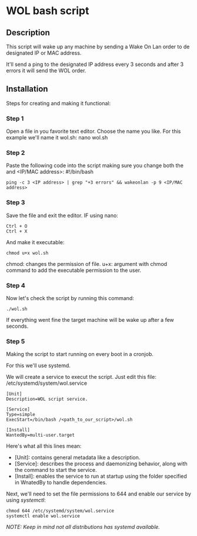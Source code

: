 # WOL bash script





## Description
This script will wake up any machine by sending a Wake On Lan order to de designated IP or MAC address.

It'll send a ping to the designated IP address every 3 seconds and after 3 errors it will send the WOL order.

## Installation
Steps for creating and making it functional:

### Step 1
Open a file in you favorite text editor. Choose the name you like. For this example we'll name it wol.sh:
    nano wol.sh

### Step 2
Paste the following code into the script making sure you change both the <IP address> and <IP/MAC address>:
    #!/bin/bash

    ping -c 3 <IP address> | grep "+3 errors" && wakeonlan -p 9 <IP/MAC address>

### Step 3
Save the file and exit the editor. IF using nano:
    
    Ctrl + O
    Ctrl + X

And make it executable:
    
    chmod u+x wol.sh

chmod: changes the permission of file.
u+x: argument with chmod command to add the executable permission to the user.

### Step 4
Now let's check the script by running this command:
    
    ./wol.sh

If everything went fine the target machine will be wake up after a few seconds.

### Step 5
Making the script to start running on every boot in a cronjob.

For this we'll use systemd.

We will create a service to execut the script. Just edit this file:
/etc/systemd/system/wol.service

    [Unit]
    Description=WOL script service.

    [Service]
    Type=simple
    ExecStart=/bin/bash /<path_to_our_script>/wol.sh

    [Install]
    WantedBy=multi-user.target

Here's what all this lines mean:

* [Unit]: contains general metadata like a description.
* [Service]: describes the process and daemonizing behavior, along with the command to start the service.
* [Install]: enables the service to run at startup using the folder specified in WnatedBy to handle dependencies.

Next, we'll need to set the file permissions to 644 and enable our service by using *systemctl*:

    chmod 644 /etc/systemd/system/wol.service
    systemctl enable wol.service

*NOTE: Keep in mind not all distributions has systemd available.*